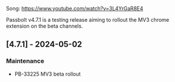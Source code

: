 Song: https://www.youtube.com/watch?v=3L4YrGaR8E4

Passbolt v4.7.1 is a testing release aiming to rollout the MV3 chrome extension on the beta channels.

## [4.7.1] - 2024-05-02
### Maintenance
- PB-33225 MV3 beta rollout